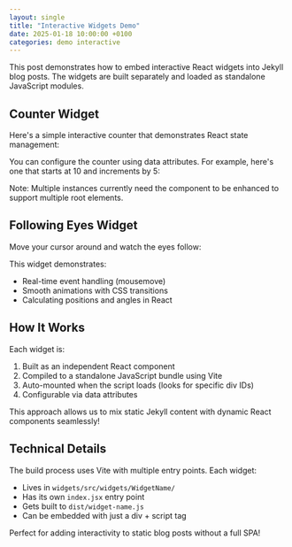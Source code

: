 ```yaml
---
layout: single
title: "Interactive Widgets Demo"
date: 2025-01-18 10:00:00 +0100
categories: demo interactive
---
```


This post demonstrates how to embed interactive React widgets into Jekyll blog posts. The widgets are built separately and loaded as standalone JavaScript modules.

## Counter Widget

Here's a simple interactive counter that demonstrates React state management:

<div id="counter-widget-root" data-initial="0" data-step="1"></div>
<script type="module" src="/widgets/dist/counter-widget.js"></script>

You can configure the counter using data attributes. For example, here's one that starts at 10 and increments by 5:

<div id="counter-widget-root-2" data-initial="10" data-step="5"></div>
<script type="module">
  import { createRoot } from 'https://esm.sh/react-dom@18/client';
  import React from 'https://esm.sh/react@18';

  // This would ideally import the Counter component directly, but for now
  // we'll keep it simple with separate root IDs
  const el = document.getElementById('counter-widget-root-2');
  if (el) {
    // Counter component auto-mounts, so we just need the div
  }
</script>

Note: Multiple instances currently need the component to be enhanced to support multiple root elements.

## Following Eyes Widget

Move your cursor around and watch the eyes follow:

<div id="following-eyes-widget-root"></div>
<script type="module" src="/widgets/dist/following-eyes-widget.js"></script>

This widget demonstrates:
- Real-time event handling (mousemove)
- Smooth animations with CSS transitions
- Calculating positions and angles in React

## How It Works

Each widget is:
1. Built as an independent React component
2. Compiled to a standalone JavaScript bundle using Vite
3. Auto-mounted when the script loads (looks for specific div IDs)
4. Configurable via data attributes

This approach allows us to mix static Jekyll content with dynamic React components seamlessly!

## Technical Details

The build process uses Vite with multiple entry points. Each widget:
- Lives in `widgets/src/widgets/WidgetName/`
- Has its own `index.jsx` entry point
- Gets built to `dist/widget-name.js`
- Can be embedded with just a div + script tag

Perfect for adding interactivity to static blog posts without a full SPA!
